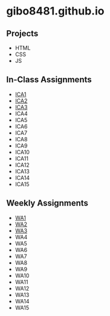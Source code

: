 # gibo8481.github.io

## Projects
* HTML
* CSS
* JS
## In-Class Assignments
* [ICA1](ica/ICA1-boudreau.pdf)
* [ICA2](ica/ICA2-boudreau.pdf)
* [ICA3](https://gibo8481.github.io/ica/ICA3/assets/index.html)
* ICA4
* ICA5
* ICA6
* ICA7
* ICA8
* ICA9
* ICA10
* ICA11
* ICA12
* ICA13
* ICA14
* ICA15
## Weekly Assignments
* [WA1](https://gibo8481.github.io/wa/wa1.html)
* [WA2](https://gibo8481.github.io/wa/wa2.html)
* [WA3](https://gibo8481.github.io/wa/wa3.html)
* WA4
* WA5
* WA6
* WA7
* WA8
* WA9
* WA10
* WA11
* WA12
* WA13
* WA14
* WA15
